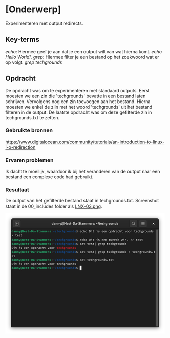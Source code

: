 # [Onderwerp]
Experimenteren met output redirects.

## Key-terms
*echo*: Hiermee geef je aan dat je een output wilt van wat hierna komt. *echo Hello World!*.
*grep*: Hiermee filter je een bestand op het zoekwoord wat er op volgt. *grep techgrounds*

## Opdracht
De opdracht was om te experimenteren met standaard outputs. Eerst moesten we een zin die 'techgrounds' bevatte in een bestand laten schrijven. Vervolgens nog een zin toevoegen aan het bestand.
Hierna moesten we enkel de ziin met het woord 'techgrounds' uit het bestand filteren in de output.
De laatste opdracht was om deze gefilterde zin in techgrounds.txt te zetten.

### Gebruikte bronnen
https://www.digitalocean.com/community/tutorials/an-introduction-to-linux-i-o-redirection

### Ervaren problemen
Ik dacht te moeilijk, waardoor ik bij het veranderen van de output naar een bestand een complexe code had gebruikt.

### Resultaat
De output van het gefilterde bestand staat in techgrounds.txt. Screenshot staat in de 00_includes folder als [LNX-03.png](/00_includes/LNX-03.png).

![](/00_includes/LNX-03.png)
